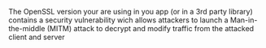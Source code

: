 The OpenSSL version your are using in you app (or in a 3rd party library) contains a security vulnerability wich allows attackers to launch a Man-in-the-middle (MITM) attack to decrypt and modify traffic from the attacked client and server